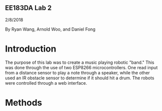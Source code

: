 ## EE183DA Lab 2
2/8/2018


By Ryan Wang, Arnold Woo, and Daniel Fong

# Introduction


The purpose of this lab was to create a music playing robotic "band." This was done through the use of two ESP8266 microcontrollers. One read input from a distance sensor to play a note through a speaker, while the other used an IR obstacle sensor to determine if it should hit a drum. The robots were controlled through a web interface.


# Methods

